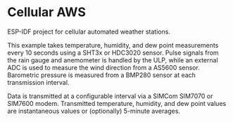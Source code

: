 # Cellular AWS

ESP-IDF project for cellular automated weather stations.

This example takes temperature, humidity, and dew point measurements every 10 seconds using a SHT3x or HDC3020 sensor. Pulse signals from the rain gauge and anemometer is handled by the ULP, while an external ADC is used to measure the wind direction from a AS5600 sensor. Barometric pressure is measured from a BMP280 sensor at each transmission interval.

Data is transmitted at a configurable interval via a SIMCom SIM7070 or SIM7600 modem. Transmitted temperature, humidity, and dew point values are instantaneous values or (optionally) 5-minute averages.

